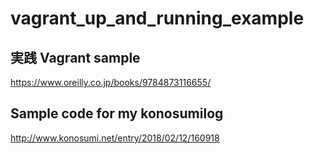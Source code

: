 # vagrant_up_and_running_example

## 実践 Vagrant sample 
https://www.oreilly.co.jp/books/9784873116655/

## Sample code for my konosumilog
http://www.konosumi.net/entry/2018/02/12/160918
